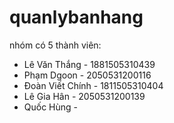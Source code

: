 # quanlybanhang
nhóm có 5 thành viên:
- Lê Văn Thắng - 1881505310439
- Phạm Dgoon - 2050531200116
- Đoàn Viết Chính - 1811505310404
- Lê Gia Hân - 2050531200139
- Quốc Hùng -
